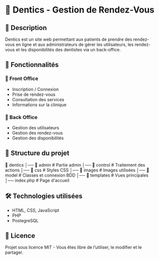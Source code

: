 # 🦷 Dentics - Gestion de Rendez-Vous  

## 📌 Description  
Dentics est un site web permettant aux patients de prendre des rendez-vous en ligne et aux administrateurs de gérer les utilisateurs, les rendez-vous et les disponibilités des dentistes via un back-office.  

## 🚀 Fonctionnalités  
### 🔹 Front Office  
- Inscription / Connexion  
- Prise de rendez-vous  
- Consultation des services  
- Informations sur la clinique  

### 🔹 Back Office  
- Gestion des utilisateurs  
- Gestion des rendez-vous  
- Gestion des disponibilités  

## 📂 Structure du projet  

📂 dentics
│── 📂 admin # Partie admin
│── 📂 control # Traitement des actions
│── 📂 css # Styles CSS
│── 📂 images # Images utilisées
│── 📂 model # Classes et connexion BDD
│── 📂 templates # Vues principales
│── index.php # Page d'accueil

## 🛠️ Technologies utilisées  
- HTML, CSS, JavaScript  
- PHP
- PostegreSQL

## 📜 Licence
Projet sous licence MIT - Vous êtes libre de l’utiliser, le modifier et le partager.

